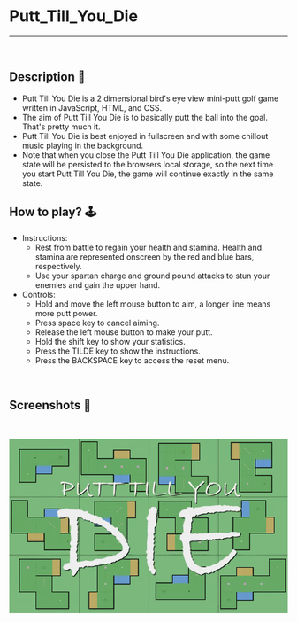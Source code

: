 # **Putt_Till_You_Die** 

---

<br>

## **Description 📃**
- Putt Till You Die is a 2 dimensional bird's eye view mini-putt golf game written in JavaScript, HTML, and CSS.
- The aim of Putt Till You Die is to basically putt the ball into the goal. That's pretty much it.
- Putt Till You Die is best enjoyed in fullscreen and with some chillout music playing in the background.
- Note that when you close the Putt Till You Die application, the game state will be persisted to the browsers local storage, so the next time you start Putt Till You Die, the game will continue exactly in the same state.

## **How to play? 🕹️**
- Instructions:
	- Rest from battle to regain your health and stamina. Health and stamina are represented onscreen by the red and blue bars, respectively.
	- Use your spartan charge and ground pound attacks to stun your enemies and gain the upper hand.
- Controls:
	- Hold and move the left mouse button to aim, a longer line means more putt power.
	- Press space key to cancel aiming.
	- Release the left mouse button to make your putt.
	- Hold the shift key to show your statistics.
	- Press the TILDE key to show the instructions.
	- Press the BACKSPACE key to access the reset menu.

<br>

## **Screenshots 📸**

<br>

![image](../../assets/images/Putt_Till_You_Die.jpg)

<br>
